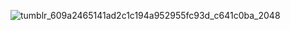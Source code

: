 ![tumblr_609a2465141ad2c1c194a952955fc93d_c641c0ba_2048](https://github.com/user-attachments/assets/615772f9-4cdb-48e3-aa5c-e61bed1cf395)

